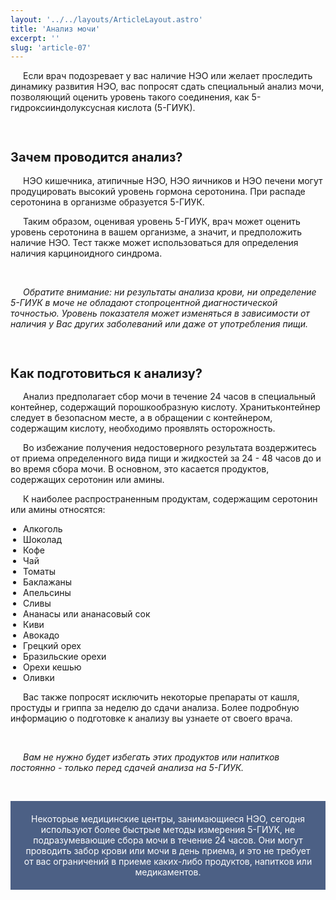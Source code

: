 ```yaml
---
layout: '../../layouts/ArticleLayout.astro'
title: 'Анализ мочи'
excerpt: ''
slug: 'article-07'
---
```


<style>
    p {
        text-indent: 20px;
    }
    h2 {
        font-size: 20px; 
        font-weight: bold;
    }
    ul {
        list-style-type: disc; 
        padding-left: 20px;
    }
    .info {
        background-color: rgb(76, 96, 133);
        color: white; 
        padding: 20px; 
        text-align: center;
        text-indent: 0;
    }
</style>

<p>
    Если врач подозревает у вас наличие НЭО или желает проследить
    динамику развития НЭО, вас попросят сдать специальный анализ мочи,
    позволяющий оценить уровень такого соединения, как 5-гидроксииндолуксусная кислота (5-ГИУК).
</p>

<br>

<h2>Зачем проводится анализ?</h2>
<p>
    НЭО кишечника, атипичные
    НЭО, НЭО яичников и НЭО печени могут продуцировать высокий
    уровень гормона серотонина. При
    распаде серотонина в организме
    образуется 5-ГИУК.
</p>
<p>
    Таким образом, оценивая уровень 5-ГИУК, врач может оценить
    уровень серотонина в вашем организме, а значит, и предположить
    наличие НЭО. Тест также может использоваться для определения наличия карциноидного синдрома.
</p>
<br>
<p style="font-style: italic">
    Обратите внимание: ни результаты
    анализа крови, ни определение 5-ГИУК
    в моче не обладают стопроцентной диагностической точностью. Уровень показателя может изменяться в зависимости
    от наличия у Вас других заболеваний или
    даже от употребления пищи.
</p>

<br>
<h2>Как подготовиться к анализу?</h2>
<p>
    Анализ предполагает сбор
    мочи в течение 24 часов в специальный контейнер, содержащий порошкообразную кислоту. 
    Хранитьконтейнер следует в безопасном месте, а в обращении с контейнером, содержащим кислоту, 
    необходимо проявлять осторожность.
</p>
<p>
    Во избежание получения недостоверного результата воздержитесь от приема определенного
    вида пищи и жидкостей за 24 - 48 часов до и во время сбора мочи.
    В основном, это касается продуктов, содержащих серотонин или амины.
</p>
<p>
    К наиболее распространенным
    продуктам, содержащим серотонин или амины относятся:
</p>

<ul>
    <li>Алкоголь</li>
    <li>Шоколад</li>
    <li>Кофе</li>
    <li>Чай</li>
    <li>Томаты</li>
    <li>Баклажаны</li>
    <li>Апельсины</li>
    <li>Сливы</li>
    <li>Ананасы или ананасовый сок</li>
    <li>Киви</li>
    <li>Авокадо</li>
    <li>Грецкий орех</li>
    <li>Бразильские орехи</li>
    <li>Орехи кешью</li>
    <li>Оливки</li>
</ul>
<p>
    Вас также попросят исключить
    некоторые препараты от кашля,
    простуды и гриппа за неделю до
    сдачи анализа. Более подробную
    информацию о подготовке к анализу вы узнаете от своего врача.
</p>
<br>
<p style="font-style: italic">
    Вам не нужно будет избегать этих
    продуктов или напитков постоянно -
    только перед сдачей анализа на 5-ГИУК.
</p>
<br>
<p class="info">
    Некоторые медицинские центры, занимающиеся НЭО, сегодня используют
    более быстрые методы измерения 5-ГИУК, не подразумевающие сбора
    мочи в течение 24 часов.
    Они могут проводить забор крови или мочи в день приема, и это не
    требует от вас ограничений в приеме каких-либо продуктов, напитков или
    медикаментов.
</p>